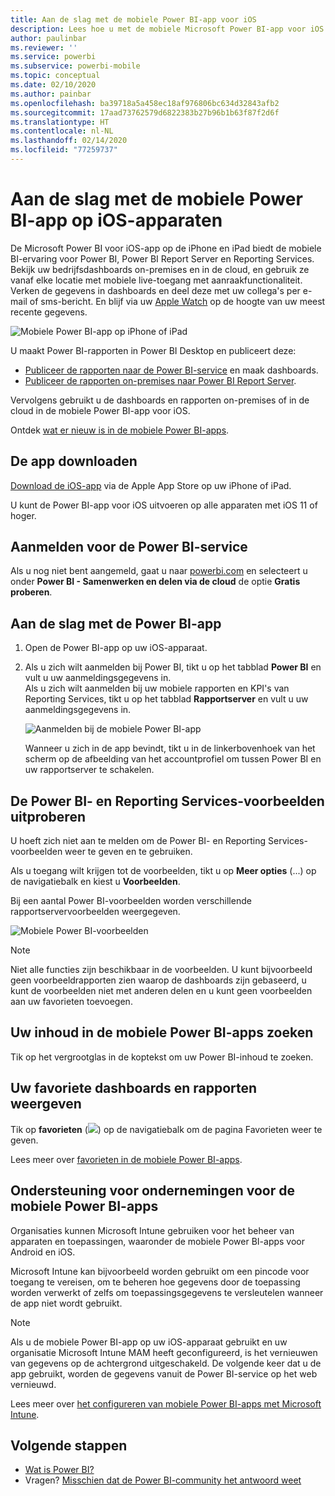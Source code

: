 ```yaml
---
title: Aan de slag met de mobiele Power BI-app voor iOS
description: Lees hoe u met de mobiele Microsoft Power BI-app voor iOS onderweg beschikt over Power BI en mobiele toegang tot zakelijke gegevens, zowel on-premises als in de cloud.
author: paulinbar
ms.reviewer: ''
ms.service: powerbi
ms.subservice: powerbi-mobile
ms.topic: conceptual
ms.date: 02/10/2020
ms.author: painbar
ms.openlocfilehash: ba39718a5a458ec18af976806bc634d32843afb2
ms.sourcegitcommit: 17aad73762579d6822383b27b96b1b63f87f2d6f
ms.translationtype: HT
ms.contentlocale: nl-NL
ms.lasthandoff: 02/14/2020
ms.locfileid: "77259737"
---
```

# <a name="get-started-with-the-power-bi-mobile-app-on-ios-devices"></a>Aan de slag met de mobiele Power BI-app op iOS-apparaten
De Microsoft Power BI voor iOS-app op de iPhone en iPad biedt de mobiele BI-ervaring voor Power BI, Power BI Report Server en Reporting Services. Bekijk uw bedrijfsdashboards on-premises en in de cloud, en gebruik ze vanaf elke locatie met mobiele live-toegang met aanraakfunctionaliteit. Verken de gegevens in dashboards en deel deze met uw collega's per e-mail of sms-bericht. En blijf via uw [Apple Watch](mobile-apple-watch.md) op de hoogte van uw meest recente gegevens.  

![Mobiele Power BI-app op iPhone of iPad](./media/mobile-iphone-app-get-started/pbi_ipad_iphonedevices.png)

U maakt Power BI-rapporten in Power BI Desktop en publiceert deze:

* [Publiceer de rapporten naar de Power BI-service](../../service-get-started.md) en maak dashboards.
* [Publiceer de rapporten on-premises naar Power BI Report Server](../../report-server/quickstart-create-powerbi-report.md).

Vervolgens gebruikt u de dashboards en rapporten on-premises of in de cloud in de mobiele Power BI-app voor iOS.

Ontdek [wat er nieuw is in de mobiele Power BI-apps](mobile-whats-new-in-the-mobile-apps.md).

## <a name="download-the-app"></a>De app downloaden
[Download de iOS-app](https://go.microsoft.com/fwlink/?LinkId=522062 "Download de iOS-app") via de Apple App Store op uw iPhone of iPad.

U kunt de Power BI-app voor iOS uitvoeren op alle apparaten met iOS 11 of hoger. 

## <a name="sign-up-for-the-power-bi-service"></a>Aanmelden voor de Power BI-service
Als u nog niet bent aangemeld, gaat u naar [powerbi.com](https://powerbi.microsoft.com/get-started/) en selecteert u onder **Power BI - Samenwerken en delen via de cloud** de optie **Gratis proberen**.


## <a name="get-started-with-the-power-bi-app"></a>Aan de slag met de Power BI-app
1. Open de Power BI-app op uw iOS-apparaat.
2. Als u zich wilt aanmelden bij Power BI, tikt u op het tabblad **Power BI** en vult u uw aanmeldingsgegevens in.  
   Als u zich wilt aanmelden bij uw mobiele rapporten en KPI's van Reporting Services, tikt u op het tabblad **Rapportserver** en vult u uw aanmeldingsgegevens in.
   
   ![Aanmelden bij de mobiele Power BI-app](./media/mobile-iphone-app-get-started/power-bi-connect-to-login.png)
   
   Wanneer u zich in de app bevindt, tikt u in de linkerbovenhoek van het scherm op de afbeelding van het accountprofiel om tussen Power BI en uw rapportserver te schakelen. 

## <a name="try-the-power-bi-and-reporting-services-samples"></a>De Power BI- en Reporting Services-voorbeelden uitproberen
U hoeft zich niet aan te melden om de Power BI- en Reporting Services-voorbeelden weer te geven en te gebruiken.

Als u toegang wilt krijgen tot de voorbeelden, tikt u op **Meer opties** (...) op de navigatiebalk en kiest u **Voorbeelden**.

Bij een aantal Power BI-voorbeelden worden verschillende rapportservervoorbeelden weergegeven.

   ![Mobiele Power BI-voorbeelden](./media/mobile-iphone-app-get-started/power-bi-iphone-powerbi-samples.png)
   
   > [!NOTE]
   > Niet alle functies zijn beschikbaar in de voorbeelden. U kunt bijvoorbeeld geen voorbeeldrapporten zien waarop de dashboards zijn gebaseerd, u kunt de voorbeelden niet met anderen delen en u kunt geen voorbeelden aan uw favorieten toevoegen. 
   > 
   >

## <a name="find-your-content-in-the-power-bi-mobile-apps"></a>Uw inhoud in de mobiele Power BI-apps zoeken

Tik op het vergrootglas in de koptekst om uw Power BI-inhoud te zoeken.

## <a name="view-your-favorite-dashboards-and-reports"></a>Uw favoriete dashboards en rapporten weergeven
Tik op **favorieten** (![](./media/mobile-iphone-app-get-started/power-bi-mobile-apps-home-favorites-icon.png)) op de navigatiebalk om de pagina Favorieten weer te geven. 

Lees meer over [favorieten in de mobiele Power BI-apps](mobile-apps-favorites.md).

## <a name="enterprise-support-for-the-power-bi-mobile-apps"></a>Ondersteuning voor ondernemingen voor de mobiele Power BI-apps
Organisaties kunnen Microsoft Intune gebruiken voor het beheer van apparaten en toepassingen, waaronder de mobiele Power BI-apps voor Android en iOS.

Microsoft Intune kan bijvoorbeeld worden gebruikt om een pincode voor toegang te vereisen, om te beheren hoe gegevens door de toepassing worden verwerkt of zelfs om toepassingsgegevens te versleutelen wanneer de app niet wordt gebruikt.

> [!NOTE]
> Als u de mobiele Power BI-app op uw iOS-apparaat gebruikt en uw organisatie Microsoft Intune MAM heeft geconfigureerd, is het vernieuwen van gegevens op de achtergrond uitgeschakeld. De volgende keer dat u de app gebruikt, worden de gegevens vanuit de Power BI-service op het web vernieuwd.
> 

Lees meer over [het configureren van mobiele Power BI-apps met Microsoft Intune](../../service-admin-mobile-intune.md). 

## <a name="next-steps"></a>Volgende stappen

* [Wat is Power BI?](../../fundamentals/power-bi-overview.md)
* Vragen? [Misschien dat de Power BI-community het antwoord weet](https://community.powerbi.com/)


